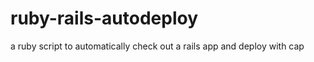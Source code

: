 ruby-rails-autodeploy
=====================

a ruby script to automatically check out a rails app and deploy with cap
